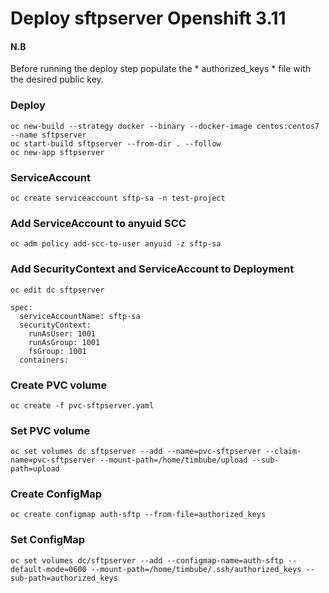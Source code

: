 # Deploy sftpserver Openshift 3.11

#### N.B

Before running the deploy step populate the * authorized_keys * file with the desired public key.

### Deploy
```
oc new-build --strategy docker --binary --docker-image centos:centos7 --name sftpserver
oc start-build sftpserver --from-dir . --follow
oc new-app sftpserver
```

### ServiceAccount
```
oc create serviceaccount sftp-sa -n test-project
```

### Add ServiceAccount to anyuid SCC
```
oc adm policy add-scc-to-user anyuid -z sftp-sa
```

### Add SecurityContext and ServiceAccount to Deployment
```
oc edit dc sftpserver

spec:
  serviceAccountName: sftp-sa
  securityContext:
    runAsUser: 1001
    runAsGroup: 1001
    fsGroup: 1001
  containers:
```
### Create PVC volume
```
oc create -f pvc-sftpserver.yaml
```

### Set PVC volume
```
oc set volumes dc sftpserver --add --name=pvc-sftpserver --claim-name=pvc-sftpserver --mount-path=/home/timbube/upload --sub-path=upload
```

### Create ConfigMap
```
oc create configmap auth-sftp --from-file=authorized_keys
```

### Set ConfigMap
```
oc set volumes dc/sftpserver --add --configmap-name=auth-sftp --default-mode=0600 --mount-path=/home/timbube/.ssh/authorized_keys --sub-path=authorized_keys
```

